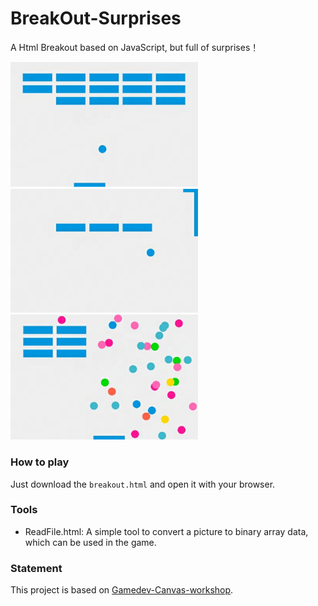 # BreakOut-Surprises
A Html Breakout based on JavaScript, but full of surprises！

<img src="screenshots/screenshot1.jpg" width="300"/><br>
<img src="screenshots/screenshot2.jpg" width="300"/><br>
<img src="screenshots/screenshot3.jpg" width="300"/>


### How to play
Just download the `breakout.html` and open it with your browser.

### Tools
- ReadFile.html: A simple tool to convert a picture to binary array data, which can be used in the game.

### Statement
This project is based on [Gamedev-Canvas-workshop](https://github.com/end3r/Gamedev-Canvas-workshop).
